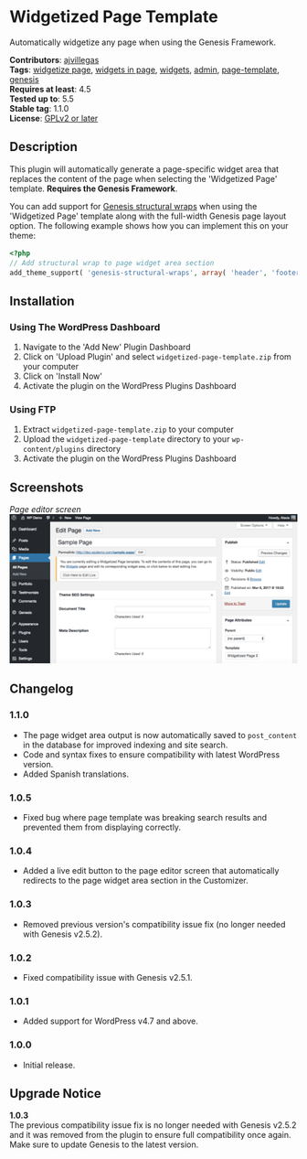 # Widgetized Page Template

Automatically widgetize any page when using the Genesis Framework.

**Contributors**: [ajvillegas](http://profiles.wordpress.org/ajvillegas)  
**Tags**: [widgetize page](http://wordpress.org/plugins/tags/widgetize-page), [widgets in page](http://wordpress.org/plugins/tags/widgets-in-page), [widgets](http://wordpress.org/plugins/tags/widgets), [admin](http://wordpress.org/plugins/tags/admin), [page-template](http://wordpress.org/plugins/tags/page-template), [genesis](http://wordpress.org/plugins/tags/genesis)  
**Requires at least**: 4.5  
**Tested up to**: 5.5  
**Stable tag**: 1.1.0  
**License**: [GPLv2 or later](http://www.gnu.org/licenses/gpl-2.0.html)

## Description

This plugin will automatically generate a page-specific widget area that replaces the content of the page when selecting the 'Widgetized Page' template. **Requires the Genesis Framework**.

You can add support for [Genesis structural wraps](http://my.studiopress.com/documentation/snippets/structural-wraps/add-structural-wraps/) when using the 'Widgetized Page' template along with the full-width Genesis page layout option. The following example shows how you can implement this on your theme:

```php
<?php
// Add structural wrap to page widget area section
add_theme_support( 'genesis-structural-wraps', array( 'header', 'footer-widgets', 'footer', 'site-inner', 'page-widget-area' ) );
```

## Installation

### Using The WordPress Dashboard

1. Navigate to the 'Add New' Plugin Dashboard
2. Click on 'Upload Plugin' and select `widgetized-page-template.zip` from your computer
3. Click on 'Install Now'
4. Activate the plugin on the WordPress Plugins Dashboard

### Using FTP

1. Extract `widgetized-page-template.zip` to your computer
2. Upload the `widgetized-page-template` directory to your `wp-content/plugins` directory
3. Activate the plugin on the WordPress Plugins Dashboard

## Screenshots

*Page editor screen*
![Page editor screen](wp-assets/screenshot-1.png?raw=true)

## Changelog

### 1.1.0

* The page widget area output is now automatically saved to `post_content` in the database for improved indexing and site search.
* Code and syntax fixes to ensure compatibility with latest WordPress version.
* Added Spanish translations.

### 1.0.5

* Fixed bug where page template was breaking search results and prevented them from displaying correctly.

### 1.0.4

* Added a live edit button to the page editor screen that automatically redirects to the page widget area section in the Customizer.

### 1.0.3

* Removed previous version's compatibility issue fix (no longer needed with Genesis v2.5.2).

### 1.0.2

* Fixed compatibility issue with Genesis v2.5.1.

### 1.0.1

* Added support for WordPress v4.7 and above.

### 1.0.0

* Initial release.

## Upgrade Notice

**1.0.3**  
The previous compatibility issue fix is no longer needed with Genesis v2.5.2 and it was removed from the plugin to ensure full compatibility once again. Make sure to update Genesis to the latest version.
